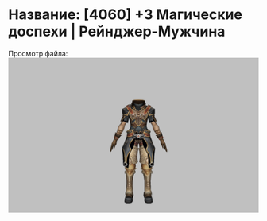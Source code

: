 # Название: [4060] +3 Магические доспехи | Рейнджер-Мужчина

Просмотр файла:
![p020002.png](p020002.png)